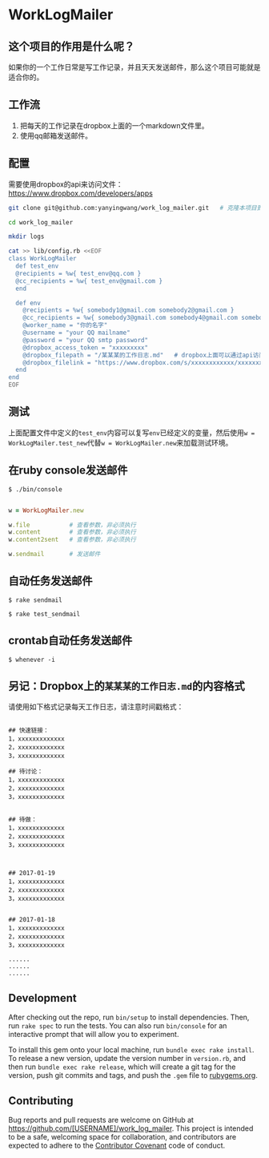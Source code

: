 # WorkLogMailer



## 这个项目的作用是什么呢？

如果你的一个工作日常是写工作记录，并且天天发送邮件，那么这个项目可能就是适合你的。



## 工作流

1.  把每天的工作记录在dropbox上面的一个markdown文件里。
2.  使用qq邮箱发送邮件。



## 配置

需要使用dropbox的api来访问文件：<https://www.dropbox.com/developers/apps>

~~~bash
git clone git@github.com:yanyingwang/work_log_mailer.git   # 克隆本项目到需要发送邮件的服务器或者本地：

cd work_log_mailer

mkdir logs

cat >> lib/config.rb <<EOF
class WorkLogMailer
  def test_env
  @recipients = %w{ test_env@qq.com }
  @cc_recipients = %w{ test_env@gmail.com }
  end

  def env
    @recipients = %w{ somebody1@gmail.com somebody2@gmail.com }
    @cc_recipients = %w{ somebody3@gmail.com somebody4@gmail.com somebody2@gmail.com }
    @worker_name = "你的名字"
    @username = "your QQ mailname"
    @password = "your QQ smtp password"
    @dropbox_access_token = "xxxxxxxxx"
    @dropbox_filepath = "/某某某的工作日志.md"   # dropbox上面可以通过api访问的文件的路径
    @dropbox_filelink = "https://www.dropbox.com/s/xxxxxxxxxxxx/xxxxxxxxxxxxx.md?dl=0"   # 此文件被共享了的url地址
  end
end
EOF
~~~



## 测试

上面配置文件中定义的`test_env`内容可以复写`env`已经定义的变量，然后使用`w = WorkLogMailer.test_new`代替`w = WorkLogMailer.new`来加载测试环境。



## 在ruby console发送邮件

    $ ./bin/console

~~~ruby

w = WorkLogMailer.new

w.file           # 查看参数，非必须执行
w.content        # 查看参数，非必须执行
w.content2sent   # 查看参数，非必须执行

w.sendmail       # 发送邮件
~~~



## 自动任务发送邮件

    $ rake sendmail

    $ rake test_sendmail



## crontab自动任务发送邮件

    $ whenever -i



## 另记：Dropbox上的`某某某的工作日志.md`的内容格式

请使用如下格式记录每天工作日志，请注意时间戳格式：
~~~raw

## 快速链接：
1，xxxxxxxxxxxxx
2，xxxxxxxxxxxxx
3，xxxxxxxxxxxxx

## 待讨论：
1，xxxxxxxxxxxxx
2，xxxxxxxxxxxxx
3，xxxxxxxxxxxxx


## 待做：
1，xxxxxxxxxxxxx
2，xxxxxxxxxxxxx
3，xxxxxxxxxxxxx



## 2017-01-19
1，xxxxxxxxxxxxx
2，xxxxxxxxxxxxx
3，xxxxxxxxxxxxx


## 2017-01-18
1，xxxxxxxxxxxxx
2，xxxxxxxxxxxxx
3，xxxxxxxxxxxxx

......
......
......
~~~



## Development

After checking out the repo, run `bin/setup` to install dependencies. Then, run `rake spec` to run the tests. You can also run `bin/console` for an interactive prompt that will allow you to experiment.

To install this gem onto your local machine, run `bundle exec rake install`. To release a new version, update the version number in `version.rb`, and then run `bundle exec rake release`, which will create a git tag for the version, push git commits and tags, and push the `.gem` file to [rubygems.org](https://rubygems.org).

## Contributing

Bug reports and pull requests are welcome on GitHub at https://github.com/[USERNAME]/work_log_mailer. This project is intended to be a safe, welcoming space for collaboration, and contributors are expected to adhere to the [Contributor Covenant](http://contributor-covenant.org) code of conduct.

